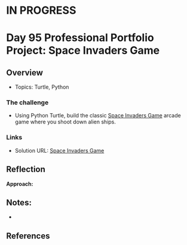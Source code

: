 # IN PROGRESS

# Day 95 Professional Portfolio Project: Space Invaders Game





## Overview

- Topics: Turtle, Python

### The challenge

- Using Python Turtle, build the classic [Space Invaders Game](https://en.wikipedia.org/wiki/Space_Invaders) arcade game where you shoot down alien ships.
 
### Links

- Solution URL: [Space Invaders Game](https://github.com/Mikerniker/100_Days_of_Python/tree/main/Day95)

## Reflection
**Approach:** 



## Notes: 
- 


## References